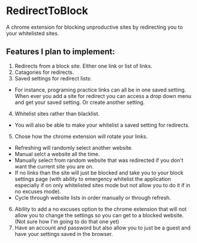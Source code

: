 # RedirectToBlock
A chrome extension for blocking unproductive sites by redirecting you to your whitelisted sites.

## Features I plan to implement:
1. Redirects from a block site. Either one link or list of links. 
2. Catagories for redirects.
3. Saved settings for redirect lists: 
  * For instance, programing practice links can all be in one saved setting. When ever you add a site for redirect you can access a drop down menu and get your saved setting. Or create another setting. 
4. Whitelist sites rather than blacklist.
  * You will also be able to make your whitelist a saved setting for redirects.
5. Chose how the chrome extension will rotate your links. 
  * Refreshing will randomly select another website.
  * Manual selct a website all the time.
  * Manually select from random website that was redirected if you don't want the current site you are on. 
  * If no links than the site will just be blocked and take you to your block settings page (with ability to emergency whitelist the application especially if on only whitelisted sites mode but not allow you to do it if in no excuses mode).
  * Cycle through website lists in order manually or through refresh.
6. Ability to add a no excuses option to the chrome extension that will not allow you to change the settings so you can get to a blocked website. (Not sure how I'm going to do that one yet)
7. Have an account and password but also allow you to just be a guest and have your settings saved in the browser. 
